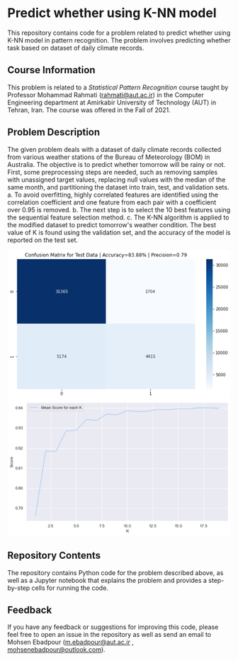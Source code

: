 # Predict whether using K-NN model
This repository contains code for a problem related to predict whether using K-NN model in pattern recognition. The problem involves predicting whether task based on dataset of daily climate records.

## Course Information

This problem is related to a *Statistical Pattern Recognition* course taught by Professor Mohammad Rahmati (<rahmati@aut.ac.ir>) in the Computer Engineering department at Amirkabir University of Technology (AUT) in Tehran, Iran. The course was offered in the Fall of 2021.

## Problem Description

The given problem deals with a dataset of daily climate records collected from various weather stations of the Bureau of Meteorology (BOM) in Australia. The objective is to predict whether tomorrow will be rainy or not. First, some preprocessing steps are needed, such as removing samples with unassigned target values, replacing null values with the median of the same month, and partitioning the dataset into train, test, and validation sets.
a. To avoid overfitting, highly correlated features are identified using the correlation coefficient and one feature from each pair with a coefficient over 0.95 is removed.
b. The next step is to select the 10 best features using the sequential feature selection method.
c. The K-NN algorithm is applied to the modified dataset to predict tomorrow's weather condition. The best value of K is found using the validation set, and the accuracy of the model is reported on the test set.


![Output](/output.png)
![Output](/output-2.png)


## Repository Contents

The repository contains Python code for the problem described above, as well as a Jupyter notebook that explains the problem and provides a step-by-step cells for running the code.

## Feedback

If you have any feedback or suggestions for improving this code, please feel free to open an issue in the repository as well as send an email to Mohsen Ebadpour (<m.ebadpour@aut.ac.ir> , <mohsenebadpour@outlook.com>).
